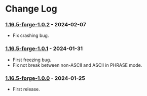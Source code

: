 # Change Log

### [1.16.5-forge-1.0.2](https://github.com/KatatsumuriPan/BetterLineBreak/releases/tag/1.16.5-forge-1.0.2) - 2024-02-07

- Fix crashing bug.

### [1.16.5-forge-1.0.1](https://github.com/KatatsumuriPan/BetterLineBreak/releases/tag/1.16.5-forge-1.0.1) - 2024-01-31

- First freezing bug.
- Fix not break between non-ASCII and ASCII in PHRASE mode.

### [1.16.5-forge-1.0.0](https://github.com/KatatsumuriPan/BetterLineBreak/releases/tag/1.16.5-forge-1.0.0) - 2024-01-25

- First release.
